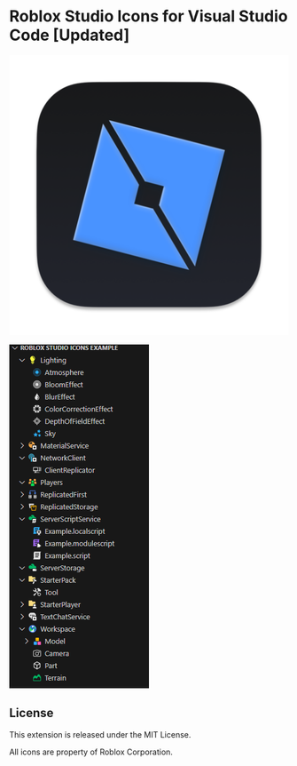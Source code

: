 # Roblox Studio Icons for Visual Studio Code [Updated]

<p align="center">
    <img src="./icons/logo.png" />
</p>

![Screenshot](icons/Example.png)

## License
This extension is released under the MIT License.

All icons are property of Roblox Corporation.
